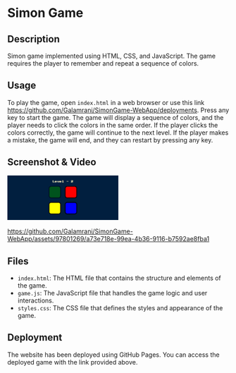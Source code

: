 # Simon Game

## Description
Simon game implemented using HTML, CSS, and JavaScript. 
The game requires the player to remember and repeat a sequence of colors.

## Usage
To play the game, open `index.html` in a web browser or use this link https://github.com/Galamrani/SimonGame-WebApp/deployments. 
Press any key to start the game. The game will display a sequence of colors, and the player needs to click the colors in the same order. 
If the player clicks the colors correctly, the game will continue to the next level. If the player makes a mistake, the game will end, and they can restart by pressing any key.

## Screenshot & Video
<p float="left">
  <img src="Screenshots/Simon - 1.png" width = "50%" />
</p>

https://github.com/Galamrani/SimonGame-WebApp/assets/97801269/a73e718e-99ea-4b36-9116-b7592ae8fba1

## Files
- `index.html`: The HTML file that contains the structure and elements of the game.
- `game.js`: The JavaScript file that handles the game logic and user interactions.
- `styles.css`: The CSS file that defines the styles and appearance of the game.

## Deployment
The website has been deployed using GitHub Pages. You can access the deployed game with the link provided above.





